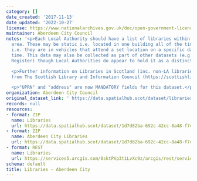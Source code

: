 ```yaml
---
category: []
date_created: '2017-11-13'
date_updated: '2022-10-27'
license: https://www.nationalarchives.gov.uk/doc/open-government-licence/version/3/
maintainer: Aberdeen City Council
notes: '<p>Each Local Authority should have a list of libraries within their Council
  area. These may be static i.e. located in one building all of the time, or mobile
  i.e. they are in vehicles that attend a set location on a specific day at a certain
  time. This data may also be collected as part of other datasets (e.g. Council Asset
  Register) though Local Authorities do appear to hold it as a distinct layer.</p>

  <p>Further information on Libraries in Scotland (inc. non-LA libraries) is available
  from The Scottish Library and Information Council (https://scottishlibraries.org/)</p>

  <p>"UPRN" and "address" are now MANDATORY fields for this dataset.</p>'
organization: Aberdeen City Council
original_dataset_link: ' https://data.spatialhub.scot/dataset/libraries-ac'
records: null
resources:
- format: ZIP
  name: Libraries
  url: https://data.spatialhub.scot/dataset/1d7d82ba-692c-42cc-8a48-f7ca9f5b870e/resource/855ac92f-b77a-4da0-acac-595d0417562c/download/acclibraries.zip
- format: ZIP
  name: Aberdeen City Libraries
  url: https://data.spatialhub.scot/dataset/1d7d82ba-692c-42cc-8a48-f7ca9f5b870e/resource/1c091618-e6a4-4f8a-ae55-e1a1688908a0/download/libraries.zip
- format: REST
  name: Libraries
  url: https://services5.arcgis.com/0sktPVp3t1LvXc9z/arcgis/rest/services/Libraries/FeatureServer
schema: default
title: Libraries - Aberdeen City
---
```

